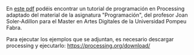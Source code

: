En [este pdf](https://github.com/IsaacLab/LaboratorioIntangible/blob/master/Tutorial%20Processing/Tutorial%20processing.pdf) podéis encontrar un tutorial de programación en Processing adaptado del material de la asignatura "Programación", del profesor Joan Soler-Adillon para el Master en Artes Digitales de la Universidad Pompeu Fabra.

Para ejecutar los ejemplos que se adjuntan, es necesario descargar processing y ejecutarlo: https://processing.org/download/
